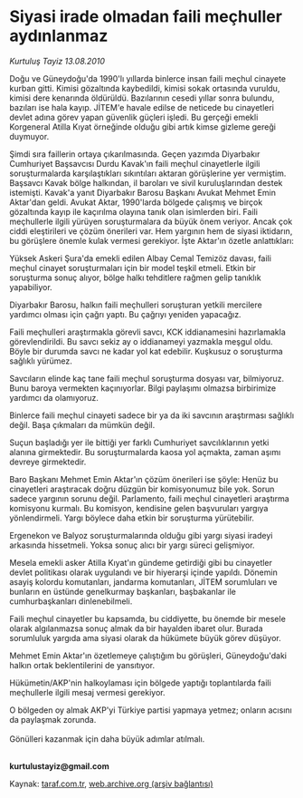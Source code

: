# Siyasi irade olmadan faili meçhuller aydınlanmaz 

*Kurtuluş Tayiz 13.08.2010*

<div class="yazi"><p>Doğu ve Güneydoğu'da 1990'lı yıllarda binlerce insan faili meçhul cinayete kurban gitti. Kimisi gözaltında kaybedildi, kimisi sokak ortasında vuruldu, kimisi dere kenarında öldürüldü. Bazılarının cesedi yıllar sonra bulundu, bazıları ise hala kayıp. JİTEM'e havale edilse de neticede bu cinayetleri devlet adına görev yapan güvenlik güçleri işledi. Bu gerçeği emekli Korgeneral Atilla Kıyat örneğinde olduğu gibi artık kimse gizleme gereği duymuyor.</p>
<p>Şimdi sıra faillerin ortaya çıkarılmasında. Geçen yazımda Diyarbakır Cumhuriyet Başsavcısı Durdu Kavak'ın faili meçhul cinayetlerle ilgili soruşturmalarda karşılaştıkları sıkıntıları aktaran görüşlerine yer vermiştim. <br/>Başsavcı Kavak bölge halkından, il baroları ve sivil kuruluşlarından destek istemişti. Kavak'a yanıt Diyarbakır Barosu Başkanı Avukat Mehmet Emin Aktar'dan geldi. Avukat Aktar, 1990'larda bölgede çalışmış ve birçok gözaltında kayıp ile kaçırılma olayına tanık olan isimlerden biri. Faili meçhullerle ilgili yürüyen soruşturmalara da büyük önem veriyor. Ancak çok ciddi eleştirileri ve çözüm önerileri var. Hem yargının hem de siyasi iktidarın, bu görüşlere önemle kulak vermesi gerekiyor. İşte Aktar'ın özetle anlattıkları:</p>
<p>Yüksek Askeri Şura'da emekli edilen Albay Cemal Temizöz davası, faili meçhul cinayet soruşturmaları için bir model teşkil etmeli. Etkin bir soruşturma sonuç alıyor, bölge halkı tehditlere rağmen gelip tanıklık yapabiliyor. </p>
<p>Diyarbakır Barosu, halkın faili meçhulleri soruşturan yetkili mercilere yardımcı olması için çağrı yaptı. Bu çağrıyı yeniden yapacağız.</p>
<p>Faili meçhulleri araştırmakla görevli savcı, KCK iddianamesini hazırlamakla görevlendirildi. Bu savcı sekiz ay o iddianameyi yazmakla meşgul oldu. Böyle bir durumda savcı ne kadar yol kat edebilir. Kuşkusuz o soruşturma sağlıklı yürümez. </p>
<p>Savcıların elinde kaç tane faili meçhul soruşturma dosyası var, bilmiyoruz. Bunu baroya vermekten kaçınıyorlar. Bilgi paylaşımı olmazsa birbirimize yardımcı da olamıyoruz. </p>
<p>Binlerce faili meçhul cinayeti sadece bir ya da iki savcının araştırması sağlıklı değil. Başa çıkmaları da mümkün değil. </p>
<p>Suçun başladığı yer ile bittiği yer farklı Cumhuriyet savcılıklarının yetki alanına girmektedir. Bu soruşturmalarda kaosa yol açmakta, zaman aşımı devreye girmektedir. </p>
<p>Baro Başkanı Mehmet Emin Aktar'ın çözüm önerileri ise şöyle: Henüz bu cinayetleri araştıracak doğru düzgün bir komisyonumuz bile yok. Sorun sadece yargının sorunu değil. Parlamento, faili meçhul cinayetleri araştırma komisyonu kurmalı. Bu komisyon, kendisine gelen başvuruları yargıya yönlendirmeli. Yargı böylece daha etkin bir soruşturma yürütebilir.</p>
<p>Ergenekon ve Balyoz soruşturmalarında olduğu gibi yargı siyasi iradeyi arkasında hissetmeli. Yoksa sonuç alıcı bir yargı süreci gelişmiyor. </p>
<p>Mesela emekli asker Atilla Kıyat'ın gündeme getirdiği gibi bu cinayetler devlet politikası olarak uygulandı ve bir hiyerarşi içinde yapıldı. Dönemin asayiş kolordu komutanları, jandarma komutanları, JİTEM sorumluları ve bunların en üstünde genelkurmay başkanları, başbakanlar ile cumhurbaşkanları dinlenebilmeli. </p>
<p>Faili meçhul cinayetler bu kapsamda, bu ciddiyette, bu önemde bir mesele olarak algılanmazsa sonuç almak da bir hayalden ibaret olur. Burada sorumluluk yargıda ama siyasi olarak da hükümete büyük görev düşüyor. </p>
<p>Mehmet Emin Aktar'ın özetlemeye çalıştığım bu görüşleri, Güneydoğu'daki halkın ortak beklentilerini de yansıtıyor. </p>
<p>Hükümetin/AKP'nin halkoylaması için bölgede yaptığı toplantılarda faili meçhullerle ilgili mesaj vermesi gerekiyor. </p>
<p>O bölgeden oy almak AKP'yi Türkiye partisi yapmaya yetmez; onların acısını da paylaşmak zorunda. <br/><br/>Gönülleri kazanmak için daha büyük adımlar atılmalı. </p>
<p><b><br/>kurtulustayiz@gmail.com</b></p>
</div>

Kaynak: [taraf.com.tr](http://www.taraf.com.tr:80/kurtulus-tayiz/makale-siyasi-irade-olmadan-faili-mechuller-aydinlanmaz.htm), [web.archive.org (arşiv bağlantısı)](http://web.archive.org/web/20100816121649/http://www.taraf.com.tr:80/kurtulus-tayiz/makale-siyasi-irade-olmadan-faili-mechuller-aydinlanmaz.htm)
